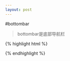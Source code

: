 ```yaml
---
layout: post
---
```


#bottombar

> bottombar是底部导航栏

{% highlight html %}
<div class='navbar bottombar bottombar-fixed'>
{% endhighlight %}

